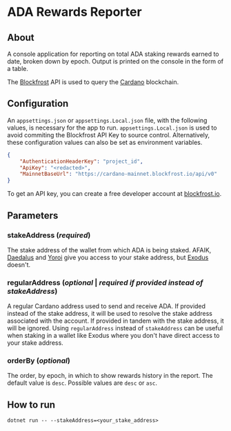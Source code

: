 # ADA Rewards Reporter

## About

A console application for reporting on total ADA staking rewards earned to date, broken down by epoch. Output is printed on the console in the form of a table.

The [Blockfrost](https://blockfrost.io/) API is used to query the [Cardano](https://cardano.org/) blockchain.

## Configuration

An `appsettings.json` or `appsettings.Local.json` file, with the following values, is necessary for the app to run. `appsettings.Local.json` is used to avoid commiting the Blockfrost API Key to source control. Alternatively, these configuration values can also be set as environment variables.

```json
{
    "AuthenticationHeaderKey": "project_id",
    "ApiKey": "<redacted>",
    "MainnetBaseUrl": "https://cardano-mainnet.blockfrost.io/api/v0"
}
```

To get an API key, you can create a free developer account at [blockfrost.io](https://blockfrost.io/).

## Parameters

### stakeAddress (_required_)
The stake address of the wallet from which ADA is being staked. AFAIK, [Daedalus](https://daedaluswallet.io/[) and [Yoroi](https://yoroi-wallet.com/#/) give you access to your stake address, but [Exodus](https://www.exodus.com/ada-cardano-wallet) doesn't.

### regularAddress (_optional_ | _required if provided instead of stakeAddress_)
A regular Cardano address used to send and receive ADA. If provided instead of the stake address, it will be used to resolve the stake address associated with the account. If provided in tandem with the stake address, it will be ignored. Using `regularAddress` instead of `stakeAddress` can be useful when staking in a wallet like Exodus where you don't have direct access to your stake address.

### orderBy (_optional_)
The order, by epoch, in which to show rewards history in the report. The default value is `desc`. Possible values are `desc` or `asc`.

## How to run

```
dotnet run -- --stakeAddress=<your_stake_address>
```
